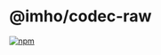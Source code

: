# @imho/codec-raw

[![npm](https://img.shields.io/npm/v/@imho/codec-raw)](https://www.npmjs.com/package/@imho/codec-raw)
